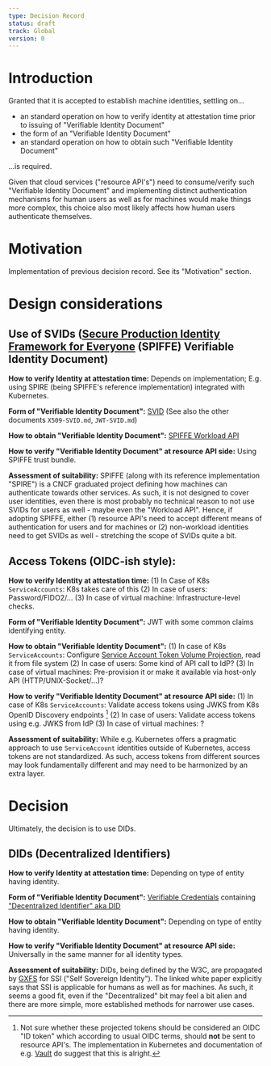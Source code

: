 ```yaml
---
type: Decision Record
status: draft
track: Global
version: 0
---
```


# Introduction

Granted that it is accepted to establish machine identities, settling on...

- an standard operation on how to verify identity at attestation time prior to issuing of "Verifiable Identity Document"
- the form of an "Verifiable Identity Document"
- an standard operation on how to obtain such "Verifiable Identity Document"

...is required.

Given that cloud services ("resource API's") need to consume/verify such "Verifiable Identity Document" and implementing distinct authentication mechanisms for human users as well as for machines would make things more complex, this choice also most likely affects how human users authenticate themselves.

# Motivation

Implementation of previous decision record. See its "Motivation" section.

# Design considerations

## Use of SVIDs ([Secure Production Identity Framework for Everyone](https://github.com/spiffe/spiffe/blob/064d6faece28cfd500faffaee2cb6f9d1423e31d/standards/SPIFFE.md) (SPIFFE) Verifiable Identity Document)

**How to verify Identity at attestation time:**
Depends on implementation; E.g. using SPIRE (being SPIFFE's reference implementation) integrated with Kubernetes.

**Form of "Verifiable Identity Document":**
[SVID](https://github.com/spiffe/spiffe/blob/064d6faece28cfd500faffaee2cb6f9d1423e31d/standards/SPIFFE-ID.md) (See also the other documents `X509-SVID.md`, `JWT-SVID.md`)

**How to obtain "Verifiable Identity Document":**
[SPIFFE Workload API](https://github.com/spiffe/spiffe/blob/064d6faece28cfd500faffaee2cb6f9d1423e31d/standards/SPIFFE_Workload_API.md)

**How to verify "Verifiable Identity Document" at resource API side:**
Using SPIFFE trust bundle.

**Assessment of suitability:**
SPIFFE (along with its reference implementation "SPIRE") is a CNCF graduated project defining how machines can authenticate towards other services.
As such, it is not designed to cover user identities, even there is most probably no technical reason to not use SVIDs for users as well - maybe even the "Workload API".
Hence, if adopting SPIFFE, either (1) resource API's need to accept different means of authentication for users and for machines or (2) non-workload identities need to get SVIDs as well - stretching the scope of SVIDs quite a bit.

## Access Tokens (OIDC-ish style):

**How to verify Identity at attestation time:**
(1) In Case of K8s `ServiceAccounts`: K8s takes care of this (2) In case of users: Password/FIDO2/... (3) In case of virtual machine: Infrastructure-level checks.

**Form of "Verifiable Identity Document":**
JWT with some common claims identifying entity.

**How to obtain "Verifiable Identity Document":**
(1) In case of K8s `ServiceAccounts`: Configure [Service Account Token Volume Projection](https://kubernetes.io/docs/tasks/configure-pod-container/configure-service-account/#service-account-token-volume-projection), read it from file system (2) In case of users: Some kind of API call to IdP? (3) In case of virtual machines: Pre-provision it or make it available via host-only API (HTTP/UNIX-Socket/...)?

**How to verify "Verifiable Identity Document" at resource API side:**
(1) In case of K8s `ServiceAccounts`: Validate access tokens using JWKS from K8s OpenID Discovery endpoints [^1] (2) In case of users: Validate access tokens using e.g. JWKS from IdP (3) In case of virtual machines: ?

**Assessment of suitability:**
While e.g. Kubernetes offers a pragmatic approach to use `ServiceAccount` identities outside of Kubernetes, access tokens are not standardized.
As such, access tokens from different sources may look fundamentally different and may need to be harmonized by an extra layer.

# Decision

Ultimately, the decision is to use DIDs.

## DIDs (Decentralized Identifiers)

**How to verify Identity at attestation time:**
Depending on type of entity having identity.

**Form of "Verifiable Identity Document":**
[Verifiable Credentials](https://www.w3.org/TR/vc-data-model/) containing ["Decentralized Identifier" aka DID](https://www.w3.org/TR/did-core/)

**How to obtain "Verifiable Identity Document":**
Depending on type of entity having identity.

**How to verify "Verifiable Identity Document" at resource API side:**
Universally in the same manner for all identity types.

**Assessment of suitability:**
DIDs, being defined by the W3C, are propagated by [GXFS](https://www.gxfs.eu/ssi-whitepaper/) for SSI ("Self Sovereign Identity"). The linked white paper explicitly says that SSI is applicable for humans as well as for machines.
As such, it seems a good fit, even if the "Decentralized" bit may feel a bit alien and there are more simple, more established methods for narrower use cases.

[^1]: Not sure whether these projected tokens should be considered an OIDC "ID token" which according to usual OIDC terms, should **not** be sent to resource API's. The implementation in Kubernetes and documentation of e.g. [Vault](https://www.vaultproject.io/docs/auth/jwt/oidc-providers/kubernetes) do suggest that this is alright.

